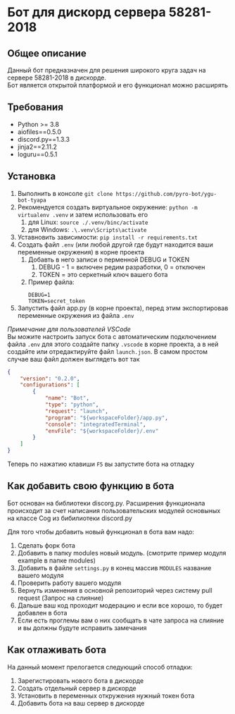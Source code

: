 # Бот для дискорд сервера 58281-2018

## Общее описание

Данный бот предназначен для решения широкого круга задач на сервере 58281-2018 в дискорде.  
Бот является открытой платформой и его функционал можно расширять

## Требования

- Python >= 3.8
- aiofiles==0.5.0
- discord.py==1.3.3
- jinja2==2.11.2
- loguru==0.5.1

## Установка

1. Выполнить в консоле  `git clone https://github.com/pyro-bot/ygu-bot-tyapa`
2. Рекомендуется создать виртуальное окружение: `python -m virtualenv .venv` и затем использовать его
   1. для Linux: `source ./.venv/binc/activate`
   2. для Windows: `.\.venv\Scripts\activate`
3. Уставновить зависимости: `pip install -r requirements.txt`
4. Создать файл `.env` (или любой другой где будут находится ваши переменные окружения) в корне проекта
   1. Добавть в него записи о перменной DEBUG и TOKEN
      1. DEBUG - 1 = включен редим разработки, 0 = отключен
      2. TOKEN = это серкетный ключ вашего бота
   2. Пример файла: <code language="bash"> <br>DEBUG=1<br>TOKEN=secret_token</code>
5. Запустить файл app.py (в корне проекта), перед этим экспортировав переменные окружения из файла `.env`


*Примечание для пользователей VSCode*  
Вы можите настроить запуск бота с автоматическим подключением файла `.env` для этого создайте папку `.vscode` в корне проекта, а в ней создайте или отредактируйте файл `launch.json`. В самом простом случае ваш файл должен выглядеть вот так
```json
{
    "version": "0.2.0",
    "configurations": [
        {
            "name": "Bot",
            "type": "python",
            "request": "launch",
            "program": "${workspaceFolder}/app.py",
            "console": "integratedTerminal",
            "envFile": "${workspaceFolder}/.env"
        }
    ]
}
```
Теперь по нажатию клавиши `F5` вы запустите бота на отладку


## Как добавить свою функцию в бота

Бот основан на библиотеки discorg.py. Расширения функционала происходит за счет написания пользовательских модулей основыных на классе Cog из бибилиотеки discord.py  

Для того чтобы добавить новый функционал в бота вам надо:

1. Сделать форк бота
2. Добавить в папку modules новый модуль. (смотрите пример модуля example в папке modules)
3. Добавить в файле `settings.py` в конец массив `MODULES` название вашего модуля
4. Проверить работу вашего модуля
5. Вернуть изменения в основной репозиторий через систему pull request (Запрос на слияние)
6. Дальше ваш код проходит модерацию и если все хорошо, то будет добавлен в бота
7. Если есть проглемы вам о них сообщать в чате запроса на слияние и вы должны будуте исправить замечания

## Как отлаживать бота

На данный момент прелогается следующий способ отладки:

1. Зарегистировать нового бота в дискорде
2. Создать отдельный сервер в дискорде
3. Установить в переменных откружения нужный токен бота
4. Добавить бота на ваш сервер в дискорде